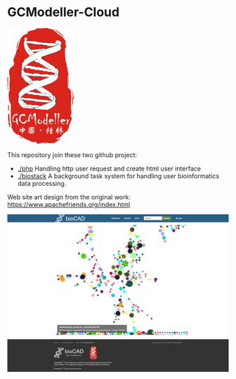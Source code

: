 # GCModeller-Cloud

<img src="logo.png" width="30%" />

This repository join these two github project:

+ [./php](./php/) Handling http user request and create html user interface
+ [./biostack](./biostack/) A background task system for handling user bioinformatics data processing.

Web site art design from the original work: https://www.apachefriends.org/index.html

![](./design/index.png)